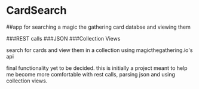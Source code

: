 # CardSearch

##app for searching a magic the gathering card databse and viewing them

###REST calls
###JSON
###Collection Views


search for cards and view them in a collection using magicthegathering.io's api

final functionality yet to be decided. this is initially a project meant to help me become more 
comfortable with rest calls, parsing json and using collection views. 
